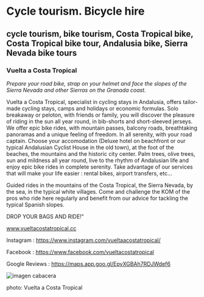 # Cycle tourism. Bicycle hire

## cycle tourism, bike tourism, Costa Tropical bike, Costa Tropical bike tour, Andalusia bike, Sierra Nevada bike tours

### Vuelta a Costa Tropical

 *Prepare your road bike, strap on your helmet and face the slopes of the Sierra Nevada and other Sierras on the Granada coast.*

Vuelta a Costa Tropical, specialist in cycling stays in Andalusia, offers tailor-made cycling stays, camps
and holidays or economic formulas.
Solo breakaway or peloton, with friends or family, you will discover the pleasure of riding in the sun all
year round, in bib-shorts and short-sleeved jerseys.
We offer epic bike rides, with mountain passes, balcony roads, breathtaking panoramas and a unique
feeling of freedom. In all serenity, with your road captain.
Choose your accomodation (Deluxe hotel on beachfront or our typical Andalusian Cyclist House in the
old town), at the foot of the beaches, the mountains and the historic city center. Palm trees, olive trees, sun
and mildness all year round, live to the rhythm of Andalusian life and enjoy epic bike rides in complete
serenity.
Take advantage of our services that will make your life easier : rental bikes, airport transfers, etc...

Guided rides in the mountains of the Costa Tropical, the Sierra Nevada, by the sea, in the typical white
villages. Come and challenge the KOM of the pros who ride here regularly and benefit from our advice
for tackling the typical Spanish slopes.

DROP YOUR BAGS AND RIDE!"

www.vueltacostatropical.cc

Instagram : https://www.instagram.com/vueltaacostatropical/

Facebook : https://www.facebook.com/vueltacostatropical

Google Reviews : https://maps.app.goo.gl/EpyXGBAh7RDJWdef6



![imagen cabacera](/img/imagen.jpg) 

photo: Vuelta a Costa Tropical